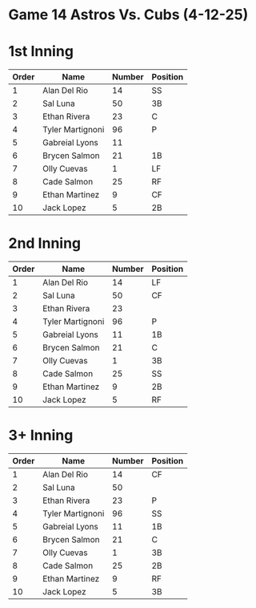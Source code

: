 # Game 14 Astros Vs. Cubs (4-12-25) 

# 1st Inning

| Order | Name | Number | Position |
| --- | --- 			 | --- | --- |
| 1   | Alan Del Rio     | 14  | SS  |
| 2   | Sal Luna         | 50  | 3B  |
| 3   | Ethan Rivera     | 23  | C   |
| 4   | Tyler Martignoni | 96  | P   |
| 5   | Gabreial Lyons   | 11  |     |
| 6   | Brycen Salmon    | 21  | 1B  |
| 7   | Olly Cuevas      | 1   | LF  |
| 8   | Cade Salmon      | 25  | RF  |
| 9   | Ethan Martinez   | 9   | CF  |
| 10  | Jack Lopez       | 5   | 2B  |

# 2nd Inning

| Order | Name | Number | Position |
| --- | --- 			 | --- | --- |
| 1   | Alan Del Rio     | 14  | LF  |
| 2   | Sal Luna         | 50  | CF  |
| 3   | Ethan Rivera     | 23  |     |
| 4   | Tyler Martignoni | 96  | P   |
| 5   | Gabreial Lyons   | 11  | 1B  |
| 6   | Brycen Salmon    | 21  | C   |
| 7   | Olly Cuevas      | 1   | 3B  |
| 8   | Cade Salmon      | 25  | SS  |
| 9   | Ethan Martinez   | 9   | 2B  |
| 10  | Jack Lopez       | 5   | RF  |

# 3+ Inning

| Order | Name | Number | Position |
| --- | --- 			 | --- | --- |
| 1   | Alan Del Rio     | 14  | CF  |
| 2   | Sal Luna         | 50  |     |
| 3   | Ethan Rivera     | 23  | P   |
| 4   | Tyler Martignoni | 96  | SS  |
| 5   | Gabreial Lyons   | 11  | 1B  |
| 6   | Brycen Salmon    | 21  | C   |
| 7   | Olly Cuevas      | 1   | 3B  |
| 8   | Cade Salmon      | 25  | 2B  |
| 9   | Ethan Martinez   | 9   | RF  |
| 10  | Jack Lopez       | 5   | 3B  |